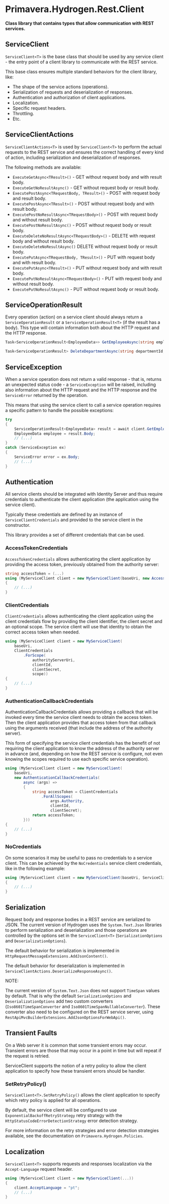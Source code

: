 # Primavera.Hydrogen.Rest.Client

**Class library that contains types that allow communication with REST services.**

## ServiceClient

`ServiceClient<T>` is the base class that should be used by any service client - the entry point of a client library to communicate with the REST service.

This base class ensures multiple standard behaviors for the client library, like:

- The shape of the service actions (operations).
- Serialization of requests and deserialization of responses.
- Authentication and authorization of client applications.
- Localization.
- Specific request headers.
- Throttling.
- Etc.

## ServiceClientActions

`ServiceClientActions<T>` is used by `ServiceClient<T>` to perform the actual requests to the REST service and ensures the correct handling of every kind of action, including serialization and deserialization of responses.

The following methods are available:

- `ExecuteGetAsync<TResult>()` - GET without request body and with result body.
- `ExecuteGetNoResultAsync()` - GET without request body or result body.
- `ExecutePostAsync<TRequestBody, TResult>()` - POST with request body and result body.
- `ExecutePostAsync<TResult>()` - POST without request body and with result body.
- `ExecutePostNoResultAsync<TRequestBody>()` - POST with request body and without result body.
- `ExecutePostNoResultAsync()` - POST without request body or result body.
- `ExecuteDeleteNoResultAsync<TRequestBody>()` - DELETE with request body and without result body.
- `ExecuteDeleteNoResultAsync()`  DELETE without request body or result body.
- `ExecutePutAsync<TRequestBody, TResult>()` - PUT with request body and with result body.
- `ExecutePutAsync<TResult>()` - PUT without request body and with result body.
- `ExecutePutNoResultAsync<TRequestBody>()` - PUT with request body and without result body.
- `ExecutePutNoResultAsync()` - PUT without request body or result body.

## ServiceOperationResult

Every operation (action) on a service client should always return a `ServiceOperationResult` or a `ServiceOperationResult<T>` (if the result has a body).
This type will contain information both about the HTTP request and the HTTP response.

```csharp
Task<ServiceOperationResult<EmployeeData>> GetEmployeeAsync(string employeeId, CancellationToken cancellationToken = default)

Task<ServiceOperationResult> DeleteDepartmentAsync(string departmentId, CancellationToken cancellationToken = default)
```

## ServiceException

When a service operation does not return a valid response - that is, returns an unexpected status code - a `ServiceException` will be raised, including also
information about the HTTP request and the HTTP response and the `ServiceError` returned by the operation.

This means that using the service client to call a service operation requires a specific pattern to handle the possible exceptions:

```csharp
try
{
    ServiceOperationResult<EmployeeData> result = await client.GetEmployeeAsync("id").ConfigureAwait(false);
    EmployeeData employee = result.Body;
    // (...)
}
catch (ServiceException ex)
{
    ServiceError error = ex.Body;
    // (...)
}
```

## Authentication

All service clients should be integrated with Identity Server and thus require credentials to authenticate the client application (the application using the service client).

Typically these credentials are defined by an instance of `ServiceClientCredentials` and provided to the service client in the constructor.

This library provides a set of different credentials that can be used.

### AccessTokenCredentials

`AccessTokenCredentials` allows authenticating the client application by providing the access token, previously obtained from the authority server:

```csharp
string accessToken = (...)
using (MyServiceClient client = new MyServiceClient(baseUri, new AccessTokenCredentials(accessToken))
{
    // (...)
}
```

### ClientCredentials

`ClientCredentials` allows authenticating the client application using the client credentials flow by providing the client identifier, the client secret and an optional scope. The service client will use that identity to obtain the correct access token when needed.

```csharp
using (MyServiceClient client = new MyServiceClient(
    baseUri,
    ClientCredentials
        .ForScope(
            authorityServerUri,
            clientId,
            clientSecret,
            scope))
{
    // (...)
}
```

### AuthenticationCallbackCredentials

AuthenticationCallbackCredentials allows providing a callback that will be invoked every time the service client needs to obtain the access token. Then the client application provides that access token from that callback using the arguments received (that include the address of the authority server).

This form of specifying the service client credentials has the benefit of not requiring the client application to know the address of the authority server in advance (and, depending on how the REST service is configure, not even knowing the scopes required to use each specific service operation).

```csharp
using (MyServiceClient client = new MyServiceClient(
    baseUri,
    new AuthenticationCallbackCredentials(
        async (args) =>
        {
            string accessToken = ClientCredentials
                .ForAllScopes(
                    args.Authority,
                    clientId,
                    clientSecret);
            return accessToken;
        }))
{
    // (...)
}
```

### NoCredentials

On some scenarios it may be useful to pass no credentials to a service client. This can be achieved by the `NoCredentials` service client credentials, like in the following example:

```csharp
using (MyServiceClient client = new MyServiceClient(baseUri, ServiceClientCredentials.NoCredentials)
{
    // (...)
}
```

## Serialization

Request body and response bodies in a REST service are serialized to JSON. The current version of Hydrogen uses the `System.Text.Json` libraries
to perform serialization and deserialization and those operations are controlled by the options set in the `ServiceClient<T>` (`SerializationOptions` and `DeserializationOptions`).

The default behavior for serialization is implemented in `HttpRequestMessageExtensions.AddJsonContent()`.

The default behavior for deserialization is implemented in `ServiceClientActions.DeserializeResponseAsync()`.

NOTE:

The current version of `System.Text.Json` does not support `TimeSpan` values by default. That is why the default `SerializationOptions` and `DeserializationOptions` add two custom converters (`Iso8601TimeSpanConverter` and `Iso8601TimeSpanNullableConverter`). These converter also need to be configured on the REST service server, using `RestApiMvcBuilderExtensions.AddJsonOptionsForWebApi()`.

## Transient Faults

On a Web server it is common that some transient errors may occur. Transient errors are those that may occur in a point in time but will repeat if the request is retried.

ServiceClient supports the notion of a retry policy to allow the client application to specify how these transient errors should be handler.

### SetRetryPolicy()

`ServiceClient<T>.SetRetryPolicy()` allows the client application to specify which retry policy is applied for all operations.

By default, the service client will be configured to use `ExponentialBackoffRetryStrategy` retry strategy with the `HttpStatusCodeErrorDetectionStrategy` error detection strategy.

For more information on the retry strategies and error detection strategies available, see the documentation on `Primavera.Hydrogen.Policies`.

## Localization

`ServiceClient<T>` supports requests and responses localization via the `Accept-Language` request header.

```csharp
using (MyServiceClient client = new MyServiceClient(...))
{
    client.AcceptLanguage = "pt";
    // (...)
}
```